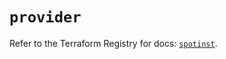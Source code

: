 # `provider`

Refer to the Terraform Registry for docs: [`spotinst`](https://registry.terraform.io/providers/spotinst/spotinst/1.205.1/docs).
